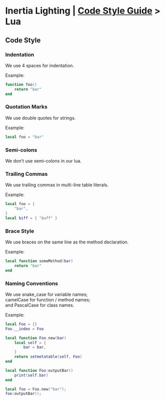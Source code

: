 # Inertia Lighting | [Code Style Guide](../README.md) > Lua

## Code Style

### Indentation

We use 4 spaces for indentation.

Example:
```lua
function foo()
    return "bar"
end
```

### Quotation Marks

We use double quotes for strings.

Example:
```lua
local foo = "bar"
```

### Semi-colons

We don't use semi-colons in our lua.

### Trailing Commas

We use trailing commas in multi-line table literals.

Example:
```lua
local foo = {
    "bar",
}
local biff = { "buff" }
```

### Brace Style

We use braces on the same line as the method declaration.

Example:
```lua
local function someMethod(bar)
    return "bar"
end
```

### Naming Conventions

We use snake_case for variable names;  
camelCase for function / method names;  
and PascalCase for class names.

Example:
```lua
local Foo = {}
Foo.__index = Foo

local function Foo.new(bar)
    local self = {
        bar = bar,
    }
    return setmetatable(self, Foo)
end

local function Foo:outputBar()
    print(self.bar)
end

local foo = Foo.new("bar");
foo:outputBar();
```
